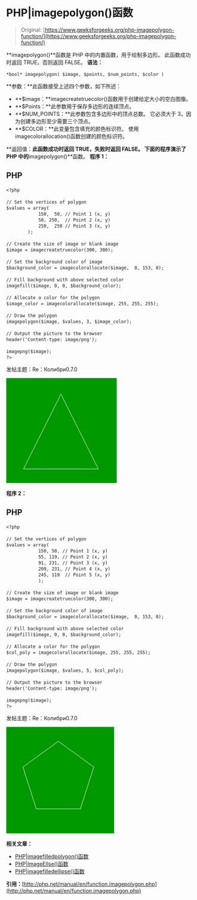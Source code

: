 # PHP|imagepolygon()函数

> Original: [https://www.geeksforgeeks.org/php-imagepolygon-function/](https://www.geeksforgeeks.org/php-imagepolygon-function/)

**imagepolygon()**函数是 PHP 中的内置函数，用于绘制多边形。 此函数成功时返回 TRUE，否则返回 FALSE。
**语法：**

```
*bool* imagepolygon( $image, $points, $num_points, $color )
```

**参数：**此函数接受上述四个参数，如下所述：

*   **$image：**imagecreatetruecolor()函数用于创建给定大小的空白图像。
*   **$Points：**此参数用于保存多边形的连续顶点。
*   **$NUM_POINTS：**此参数包含多边形中的顶点总数。 它必须大于 3，因为创建多边形至少需要三个顶点。
*   **$COLOR：**此变量包含填充的颜色标识符。 使用 imagecolorallocation()函数创建的颜色标识符。

**返回值：**此函数成功时返回 TRUE，失败时返回 FALSE。
下面的程序演示了 PHP 中的**imagepolygon()**函数。
**程序 1：**

## PHP

```
<?php

// Set the vertices of polygon
$values = array(
            150,  50, // Point 1 (x, y)
            50, 250,  // Point 2 (x, y)
            250,  250 // Point 3 (x, y)
        );

// Create the size of image or blank image
$image = imagecreatetruecolor(300, 300);

// Set the background color of image
$background_color = imagecolorallocate($image,  0, 153, 0);

// Fill background with above selected color
imagefill($image, 0, 0, $background_color);

// Allocate a color for the polygon
$image_color = imagecolorallocate($image, 255, 255, 255);

// Draw the polygon
imagepolygon($image, $values, 3, $image_color);

// Output the picture to the browser
header('Content-type: image/png');

imagepng($image);
?>
```

发帖主题：Re：Колибри0.7.0

![img polygon](img/736667ba2630060a6b7390c49c334367.png)

**程序 2：**

## PHP

```
<?php

// Set the vertices of polygon
$values = array(
            150, 50, // Point 1 (x, y)
            55, 119, // Point 2 (x, y)
            91, 231, // Point 3 (x, y)
            209, 231, // Point 4 (x, y)
            245, 119  // Point 5 (x, y)
            );

// Create the size of image or blank image
$image = imagecreatetruecolor(300, 300);

// Set the background color of image
$background_color = imagecolorallocate($image,  0, 153, 0);

// Fill background with above selected color
imagefill($image, 0, 0, $background_color);

// Allocate a color for the polygon
$col_poly = imagecolorallocate($image, 255, 255, 255);

// Draw the polygon
imagepolygon($image, $values, 5, $col_poly);

// Output the picture to the browser
header('Content-type: image/png');

imagepng($image);
?>
```

发帖主题：Re：Колибри0.7.0

![img polygon](img/ed39cb4460cadaaf8f259b89bfe8dc7d.png)

**相关文章：**

*   [PHP|imagefilledpolygon()函数](https://www.geeksforgeeks.org/php-imagefilledpolygon-function/)
*   [PHP|ImageEllse()函数](https://www.geeksforgeeks.org/php-imageellipse-function/)
*   [PHP|imagefilledellipse()函数](https://www.geeksforgeeks.org/php-imagefilledellipse-function/)

**引用：**[http://php.net/manual/en/function.imagepolygon.php](http://php.net/manual/en/function.imagepolygon.php)